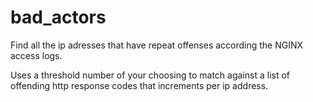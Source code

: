 # bad_actors
Find all the ip adresses that have repeat offenses according the NGINX access logs.

Uses a threshold number of your choosing to match against a list of offending http response codes that increments per ip address.
